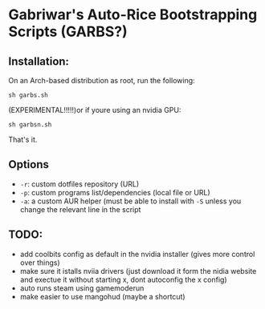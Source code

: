 # Gabriwar's Auto-Rice Bootstrapping Scripts (GARBS?)

## Installation:

On an Arch-based distribution as root, run the following:

```
sh garbs.sh
```
(EXPERIMENTAL!!!!!)or if youre using an nvidia GPU:
```
sh garbsn.sh
```
That's it.


## Options
- `-r`: custom dotfiles repository (URL)
- `-p`: custom programs list/dependencies (local file or URL)
- `-a`: a custom AUR helper (must be able to install with `-S` unless you
  change the relevant line in the script


## TODO:
- add coolbits config as default in the nvidia installer (gives more control over things)
- make sure it istalls nviia drivers (just download it form the nidia website and exectue it without starting x, dont autoconfig the x config)
- auto runs steam using gamemoderun
- make easier to use mangohud (maybe a shortcut)

